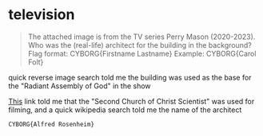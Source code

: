 # television

> The attached image is from the TV series Perry Mason (2020-2023). Who was the (real-life) architect for the building in the background?
> Flag format: CYBORG{Firstname Lastname}
> Example: CYBORG{Carol Folt}

quick reverse image search told me the building was used as the base for the "Radiant Assembly of God" in the show

[This](https://www.atlasofwonders.com/2020/06/perry-mason-city-filming-locations.html) link told me that
the "Second Church of Christ Scientist" was used for filming, and a quick wikipedia search told me the name of the architect

```
CYBORG{Alfred Rosenheim}
```
